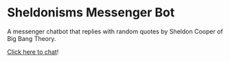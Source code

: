 # Sheldonisms Messenger Bot

A messenger chatbot that replies with random quotes by Sheldon Cooper of Big Bang Theory.     

[Click here to chat](http://m.me/therealbazingaa)!
